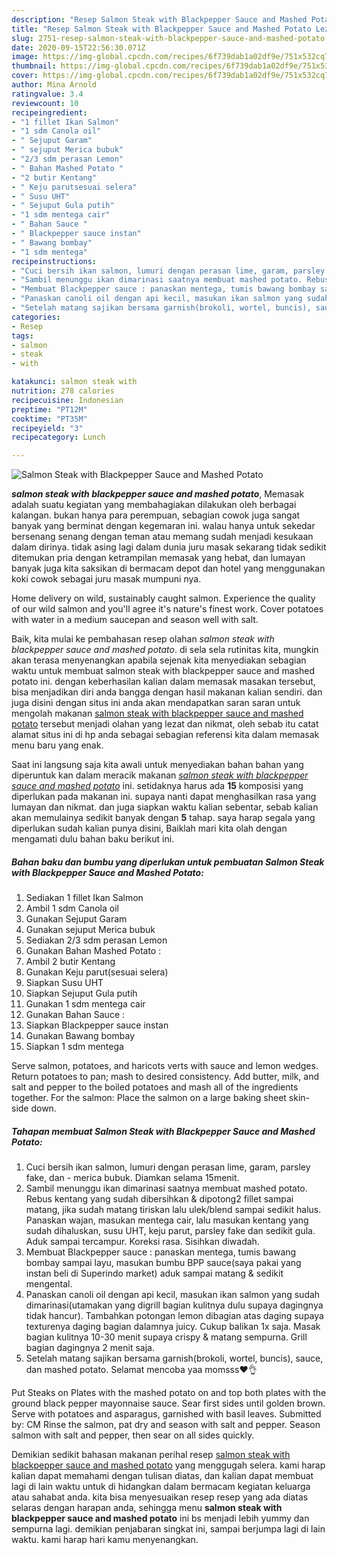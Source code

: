 ```yaml
---
description: "Resep Salmon Steak with Blackpepper Sauce and Mashed Potato Lezat"
title: "Resep Salmon Steak with Blackpepper Sauce and Mashed Potato Lezat"
slug: 2751-resep-salmon-steak-with-blackpepper-sauce-and-mashed-potato-lezat
date: 2020-09-15T22:56:30.071Z
image: https://img-global.cpcdn.com/recipes/6f739dab1a02df9e/751x532cq70/salmon-steak-with-blackpepper-sauce-and-mashed-potato-foto-resep-utama.jpg
thumbnail: https://img-global.cpcdn.com/recipes/6f739dab1a02df9e/751x532cq70/salmon-steak-with-blackpepper-sauce-and-mashed-potato-foto-resep-utama.jpg
cover: https://img-global.cpcdn.com/recipes/6f739dab1a02df9e/751x532cq70/salmon-steak-with-blackpepper-sauce-and-mashed-potato-foto-resep-utama.jpg
author: Mina Arnold
ratingvalue: 3.4
reviewcount: 10
recipeingredient:
- "1 fillet Ikan Salmon"
- "1 sdm Canola oil"
- " Sejuput Garam"
- " sejuput Merica bubuk"
- "2/3 sdm perasan Lemon"
- " Bahan Mashed Potato "
- "2 butir Kentang"
- " Keju parutsesuai selera"
- " Susu UHT"
- " Sejuput Gula putih"
- "1 sdm mentega cair"
- " Bahan Sauce "
- " Blackpepper sauce instan"
- " Bawang bombay"
- "1 sdm mentega"
recipeinstructions:
- "Cuci bersih ikan salmon, lumuri dengan perasan lime, garam, parsley fake, dan merica bubuk. Diamkan selama 15menit."
- "Sambil menunggu ikan dimarinasi saatnya membuat mashed potato. Rebus kentang yang sudah dibersihkan &amp; dipotong2 fillet sampai matang, jika sudah matang tiriskan lalu ulek/blend sampai sedikit halus. Panaskan wajan, masukan mentega cair, lalu masukan kentang yang sudah dihaluskan, susu UHT, keju parut, parsley fake dan sedikit gula. Aduk sampai tercampur. Koreksi rasa. Sisihkan diwadah."
- "Membuat Blackpepper sauce : panaskan mentega, tumis bawang bombay sampai layu, masukan bumbu BPP sauce(saya pakai yang instan beli di Superindo market) aduk sampai matang &amp; sedikit mengental."
- "Panaskan canoli oil dengan api kecil, masukan ikan salmon yang sudah dimarinasi(utamakan yang digrill bagian kulitnya dulu supaya dagingnya tidak hancur). Tambahkan potongan lemon dibagian atas daging supaya texturenya daging bagian dalamnya juicy. Cukup balikan 1x saja. Masak bagian kulitnya 10-30 menit supaya crispy &amp; matang sempurna. Grill bagian dagingnya 2 menit saja."
- "Setelah matang sajikan bersama garnish(brokoli, wortel, buncis), sauce, dan mashed potato. Selamat mencoba yaa momsss❤👌"
categories:
- Resep
tags:
- salmon
- steak
- with

katakunci: salmon steak with 
nutrition: 278 calories
recipecuisine: Indonesian
preptime: "PT12M"
cooktime: "PT35M"
recipeyield: "3"
recipecategory: Lunch

---
```



![Salmon Steak with Blackpepper Sauce and Mashed Potato](https://img-global.cpcdn.com/recipes/6f739dab1a02df9e/751x532cq70/salmon-steak-with-blackpepper-sauce-and-mashed-potato-foto-resep-utama.jpg)

<b><i>salmon steak with blackpepper sauce and mashed potato</i></b>, Memasak adalah suatu kegiatan yang membahagiakan dilakukan oleh berbagai kalangan. bukan hanya para perempuan, sebagian cowok juga sangat banyak yang berminat dengan kegemaran ini. walau hanya untuk sekedar bersenang senang dengan teman atau memang sudah menjadi kesukaan dalam dirinya. tidak asing lagi dalam dunia juru masak sekarang tidak sedikit ditemukan pria dengan ketrampilan memasak yang hebat, dan lumayan banyak juga kita saksikan di bermacam depot dan hotel yang menggunakan koki cowok sebagai juru masak mumpuni nya.

Home delivery on wild, sustainably caught salmon. Experience the quality of our wild salmon and you&#39;ll agree it&#39;s nature&#39;s finest work. Cover potatoes with water in a medium saucepan and season well with salt.

Baik, kita mulai ke pembahasan resep olahan <i>salmon steak with blackpepper sauce and mashed potato</i>. di sela sela rutinitas kita, mungkin akan terasa menyenangkan apabila sejenak kita menyediakan sebagian waktu untuk membuat salmon steak with blackpepper sauce and mashed potato ini. dengan keberhasilan kalian dalam memasak masakan tersebut, bisa menjadikan diri anda bangga dengan hasil makanan kalian sendiri. dan juga disini dengan situs ini anda akan mendapatkan saran saran untuk mengolah makanan <u>salmon steak with blackpepper sauce and mashed potato</u> tersebut menjadi olahan yang lezat dan nikmat, oleh sebab itu catat alamat situs ini di hp anda sebagai sebagian referensi kita dalam memasak menu baru yang enak.


Saat ini langsung saja kita awali untuk menyediakan bahan bahan yang diperuntuk kan dalam meracik makanan <u><i>salmon steak with blackpepper sauce and mashed potato</i></u> ini. setidaknya harus ada <b>15</b> komposisi yang diperlukan pada makanan ini. supaya nanti dapat menghasilkan rasa yang lumayan dan nikmat. dan juga siapkan waktu kalian sebentar, sebab kalian akan memulainya sedikit banyak dengan <b>5</b> tahap. saya harap segala yang diperlukan sudah kalian punya disini, Baiklah mari kita olah dengan mengamati dulu bahan baku berikut ini.

<!--inarticleads1-->

##### Bahan baku dan bumbu yang diperlukan untuk pembuatan Salmon Steak with Blackpepper Sauce and Mashed Potato:

1. Sediakan 1 fillet Ikan Salmon
1. Ambil 1 sdm Canola oil
1. Gunakan  Sejuput Garam
1. Gunakan  sejuput Merica bubuk
1. Sediakan 2/3 sdm perasan Lemon
1. Gunakan  Bahan Mashed Potato :
1. Ambil 2 butir Kentang
1. Gunakan  Keju parut(sesuai selera)
1. Siapkan  Susu UHT
1. Siapkan  Sejuput Gula putih
1. Gunakan 1 sdm mentega cair
1. Gunakan  Bahan Sauce :
1. Siapkan  Blackpepper sauce instan
1. Gunakan  Bawang bombay
1. Siapkan 1 sdm mentega


Serve salmon, potatoes, and haricots verts with sauce and lemon wedges. Return potatoes to pan; mash to desired consistency. Add butter, milk, and salt and pepper to the boiled potatoes and mash all of the ingredients together. For the salmon: Place the salmon on a large baking sheet skin-side down. 

<!--inarticleads2-->

##### Tahapan membuat Salmon Steak with Blackpepper Sauce and Mashed Potato:

1. Cuci bersih ikan salmon, lumuri dengan perasan lime, garam, parsley fake, dan - merica bubuk. Diamkan selama 15menit.
1. Sambil menunggu ikan dimarinasi saatnya membuat mashed potato. Rebus kentang yang sudah dibersihkan &amp; dipotong2 fillet sampai matang, jika sudah matang tiriskan lalu ulek/blend sampai sedikit halus. Panaskan wajan, masukan mentega cair, lalu masukan kentang yang sudah dihaluskan, susu UHT, keju parut, parsley fake dan sedikit gula. Aduk sampai tercampur. Koreksi rasa. Sisihkan diwadah.
1. Membuat Blackpepper sauce : panaskan mentega, tumis bawang bombay sampai layu, masukan bumbu BPP sauce(saya pakai yang instan beli di Superindo market) aduk sampai matang &amp; sedikit mengental.
1. Panaskan canoli oil dengan api kecil, masukan ikan salmon yang sudah dimarinasi(utamakan yang digrill bagian kulitnya dulu supaya dagingnya tidak hancur). Tambahkan potongan lemon dibagian atas daging supaya texturenya daging bagian dalamnya juicy. Cukup balikan 1x saja. Masak bagian kulitnya 10-30 menit supaya crispy &amp; matang sempurna. Grill bagian dagingnya 2 menit saja.
1. Setelah matang sajikan bersama garnish(brokoli, wortel, buncis), sauce, dan mashed potato. Selamat mencoba yaa momsss❤👌


Put Steaks on Plates with the mashed potato on and top both plates with the ground black pepper mayonnaise sauce. Sear first sides until golden brown. Serve with potatoes and asparagus, garnished with basil leaves. Submitted by: CM Rinse the salmon, pat dry and season with salt and pepper. Season salmon with salt and pepper, then sear on all sides quickly. 

Demikian sedikit bahasan makanan perihal resep <u>salmon steak with blackpepper sauce and mashed potato</u> yang menggugah selera. kami harap kalian dapat memahami dengan tulisan diatas, dan kalian dapat membuat lagi di lain waktu untuk di hidangkan dalam bermacam kegiatan keluarga atau sahabat anda. kita bisa menyesuaikan resep resep yang ada diatas selaras dengan harapan anda, sehingga menu <b>salmon steak with blackpepper sauce and mashed potato</b> ini bs menjadi lebih yummy dan sempurna lagi. demikian penjabaran singkat ini, sampai berjumpa lagi di lain waktu. kami harap hari kamu menyenangkan.

